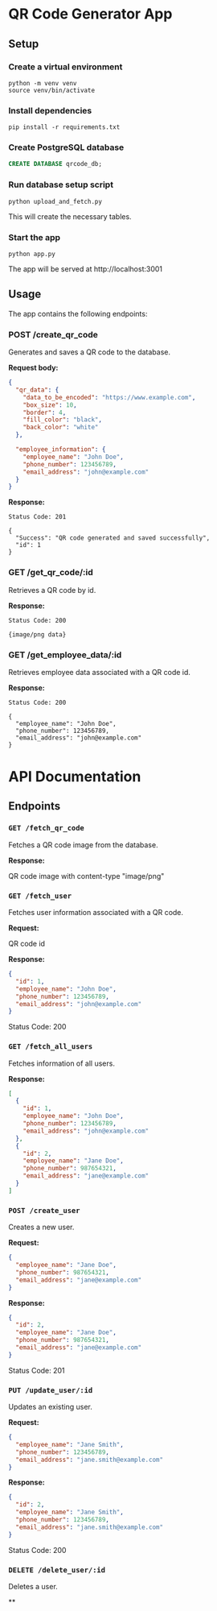 # QR Code Generator App

## Setup

### Create a virtual environment

```
python -m venv venv
source venv/bin/activate
```

### Install dependencies

```
pip install -r requirements.txt
```

### Create PostgreSQL database

```sql
CREATE DATABASE qrcode_db;
```

### Run database setup script

```
python upload_and_fetch.py
```

This will create the necessary tables.

### Start the app

```
python app.py
```

The app will be served at http://localhost:3001

## Usage

The app contains the following endpoints:

### POST /create_qr_code

Generates and saves a QR code to the database.

**Request body:**

```json
{
  "qr_data": {
    "data_to_be_encoded": "https://www.example.com",
    "box_size": 10,
    "border": 4,
    "fill_color": "black",
    "back_color": "white"
  },

  "employee_information": {
    "employee_name": "John Doe",
    "phone_number": 123456789,
    "email_address": "john@example.com"
  }
}
```

**Response:**

```
Status Code: 201

{
  "Success": "QR code generated and saved successfully",
  "id": 1
}
```

### GET /get_qr_code/:id

Retrieves a QR code by id.

**Response:**

```
Status Code: 200

{image/png data}
```

### GET /get_employee_data/:id

Retrieves employee data associated with a QR code id.

**Response:**

```
Status Code: 200

{
  "employee_name": "John Doe",
  "phone_number": 123456789,
  "email_address": "john@example.com"
}
```

# API Documentation

## Endpoints

### `GET /fetch_qr_code`

Fetches a QR code image from the database.

**Response:**

QR code image with content-type "image/png"

### `GET /fetch_user`

Fetches user information associated with a QR code.

**Request:**

QR code id

**Response:**

```json
{
  "id": 1,
  "employee_name": "John Doe",
  "phone_number": 123456789,
  "email_address": "john@example.com"
}
```

Status Code: 200

### `GET /fetch_all_users`

Fetches information of all users.

**Response:**

```json
[
  {
    "id": 1,
    "employee_name": "John Doe",
    "phone_number": 123456789,
    "email_address": "john@example.com"
  },
  {
    "id": 2,
    "employee_name": "Jane Doe",
    "phone_number": 987654321,
    "email_address": "jane@example.com"
  }
]
```

### `POST /create_user`

Creates a new user.

**Request:**

```json
{
  "employee_name": "Jane Doe",
  "phone_number": 987654321,
  "email_address": "jane@example.com"
}
```

**Response:**

```json
{
  "id": 2,
  "employee_name": "Jane Doe",
  "phone_number": 987654321,
  "email_address": "jane@example.com"
}
```

Status Code: 201

### `PUT /update_user/:id`

Updates an existing user.

**Request:**

```json
{
  "employee_name": "Jane Smith",
  "phone_number": 123456789,
  "email_address": "jane.smith@example.com"
}
```

**Response:**

```json
{
  "id": 2,
  "employee_name": "Jane Smith",
  "phone_number": 123456789,
  "email_address": "jane.smith@example.com"
}
```

Status Code: 200

### `DELETE /delete_user/:id`

Deletes a user.

\*\*
